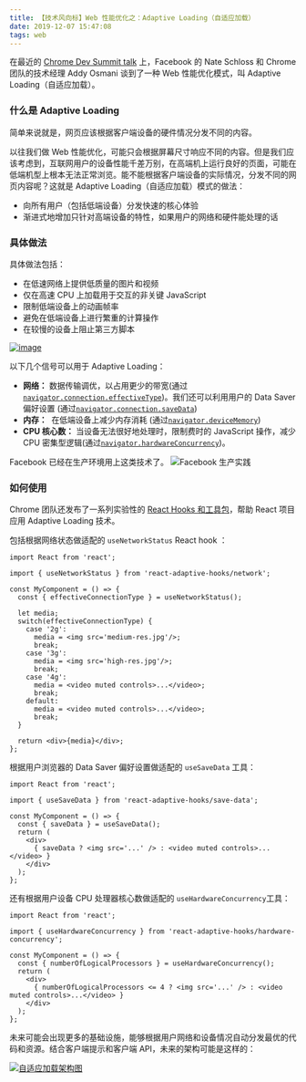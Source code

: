 ```yaml
---
title: 【技术风向标】Web 性能优化之：Adaptive Loading（自适应加载）
date: 2019-12-07 15:47:08
tags: web
---
```


在最近的 [Chrome Dev Summit talk](https://www.youtube.com/watch?v=puUPpVrIRkc) 上，Facebook 的 Nate Schloss 和 Chrome 团队的技术经理 Addy Osmani 谈到了一种 Web 性能优化模式，叫 Adaptive Loading（自适应加载）。

### 什么是 Adaptive Loading

简单来说就是，网页应该根据客户端设备的硬件情况分发不同的内容。

以往我们做 Web 性能优化，可能只会根据屏幕尺寸响应不同的内容。但是我们应该考虑到，互联网用户的设备性能千差万别，在高端机上运行良好的页面，可能在低端机型上根本无法正常浏览。能不能根据客户端设备的实际情况，分发不同的网页内容呢？这就是 Adaptive Loading（自适应加载）模式的做法：
<!-- more -->
* 向所有用户（包括低端设备）分发快速的核心体验
* 渐进式地增加只针对高端设备的特性，如果用户的网络和硬件能处理的话
### 具体做法

具体做法包括：
*  在低速网络上提供低质量的图片和视频
*  仅在高速 CPU 上加载用于交互的非关键 JavaScript
*  限制低端设备上的动画帧率
*  避免在低端设备上进行繁重的计算操作
*  在较慢的设备上阻止第三方脚本

[![image](/uploads/1618526-ff9ea37b75bbf925.webp?imageMogr2/auto-orient/strip%7CimageView2/2/w/1240)](https://res.cloudinary.com/practicaldev/image/fetch/s---ThChU4G--/c_limit%2Cf_auto%2Cfl_progressive%2Cq_auto%2Cw_880/https://thepracticaldev.s3.amazonaws.com/i/f9jc248z5x8sw1q78z0o.png) 

以下几个信号可以用于 Adaptive Loading：
*   **网络：** 数据传输调优，以占用更少的带宽(通过[`navigator.connection.effectiveType`](https://developer.mozilla.org/en-US/docs/Web/API/Network_Information_API))。我们还可以利用用户的 Data Saver 偏好设置 (通过[`navigator.connection.saveData`](https://developers.google.com/web/fundamentals/performance/optimizing-content-efficiency/save-data#detecting_the_save-data_setting))
*   **内存：**  在低端设备上减少内存消耗 (通过[`navigator.deviceMemory`](https://developer.mozilla.org/en-US/docs/Web/API/Navigator/deviceMemory))
*   **CPU 核心数：** 当设备无法很好地处理时，限制费时的 JavaScript 操作，减少 CPU 密集型逻辑(通过[`navigator.hardwareConcurrency`](https://developer.mozilla.org/en-US/docs/Web/API/NavigatorConcurrentHardware/hardwareConcurrency))。

Facebook 已经在生产环境用上这类技术了。
![Facebook 生产实践](/uploads/1618526-0d9eb89026582584.webp?imageMogr2/auto-orient/strip%7CimageView2/2/w/1240)

### 如何使用
Chrome 团队还发布了一系列实验性的 [React Hooks 和工具包](https://github.com/GoogleChromeLabs/react-adaptive-hooks)，帮助 React 项目应用 Adaptive Loading 技术。

包括根据网络状态做适配的 `useNetworkStatus` React hook ：

```
import React from 'react';

import { useNetworkStatus } from 'react-adaptive-hooks/network';

const MyComponent = () => {
  const { effectiveConnectionType } = useNetworkStatus();

  let media;
  switch(effectiveConnectionType) {
    case '2g':
      media = <img src='medium-res.jpg'/>;
      break;
    case '3g':
      media = <img src='high-res.jpg'/>;
      break;
    case '4g':
      media = <video muted controls>...</video>;
      break;
    default:
      media = <video muted controls>...</video>;
      break;
  }

  return <div>{media}</div>;
};

```

根据用户浏览器的 Data Saver 偏好设置做适配的 `useSaveData` 工具：
```
import React from 'react';

import { useSaveData } from 'react-adaptive-hooks/save-data';

const MyComponent = () => {
  const { saveData } = useSaveData();
  return (
    <div>
      { saveData ? <img src='...' /> : <video muted controls>...</video> }
    </div>
  );
};

```

还有根据用户设备 CPU 处理器核心数做适配的 `useHardwareConcurrency`工具：
```
import React from 'react';

import { useHardwareConcurrency } from 'react-adaptive-hooks/hardware-concurrency';

const MyComponent = () => {
  const { numberOfLogicalProcessors } = useHardwareConcurrency();
  return (
    <div>
      { numberOfLogicalProcessors <= 4 ? <img src='...' /> : <video muted controls>...</video> }
    </div>
  );
};

```
未来可能会出现更多的基础设施，能够根据用户网络和设备情况自动分发最优的代码和资源。结合客户端提示和客户端 API，未来的架构可能是这样的：

[![自适应加载架构图](/uploads/1618526-b3a5b9c277c7a241.webp?imageMogr2/auto-orient/strip%7CimageView2/2/w/1240)](https://res.cloudinary.com/practicaldev/image/fetch/s--9DmBNhzd--/c_limit%2Cf_auto%2Cfl_progressive%2Cq_auto%2Cw_880/https://thepracticaldev.s3.amazonaws.com/i/1m81metyh0c549lt4xc5.jpg)
